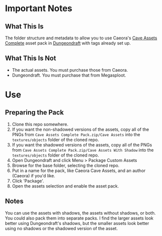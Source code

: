 # Important Notes
## What This Is

The folder structure and metadata to allow you to use Caeora's [Cave Assets Complete][cave-assets] asset pack in [Dungeondraft][dungeondraft] with tags already set up.

## What This Is Not

- The actual assets. You must purchase those from Caeora.
- Dungeondraft. You must purchase that from Megasploot.

# Use
## Preparing the Pack

1. Clone this repo somewhere.
2. If you want the non-shadowed versions of the assets, copy all of the PNGs from `Cave Assets Complete Pack.zip/Cave Assets` into the `textures/objects` folder of the cloned repo.
3. If you want the shadowed versions of the assets, copy all of the PNGs from `Cave Assets Complete Pack.zip/Cave Assets With Shadow` into the `textures/objects` folder of the cloned repo.
3. Open Dungeondraft and click Menu > Package Custom Assets
4. Browse for the base folder, selecting the cloned repo.
5. Put in a name for the pack, like Caeora Cave Assets, and an author (Caeora) if you'd like.
6. Click 'Package'.
7. Open the assets selection and enable the asset pack.

## Notes

You can use the assets with shadows, the assets without shadows, or both. You could also pack them into separate packs. I find the larger assets look better using Dungeondraft's shadows, but the smaller assets look better using no shadows or the shadowed version of the asset.

[cave-assets]: https://www.caeora.com/product-page/cave-assets-complete-pack
[dungeondraft]: https://dungeondraft.net/
